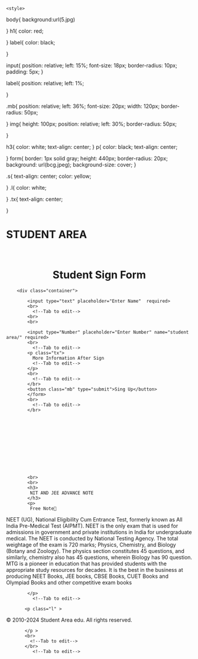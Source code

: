 
<!DOCTYPE html>
<html>

<head>
  <meta charset="UTF-8">
  <meta name="viewport" content="width=device-width, initial-scale=1">
  <title>Studen</title>
</head>

					

	
	
	<style>
	  

							
  body{
    background:url(5.jpg)
    
  }
  h1{
    color: red;
    
    
  }
label{
  color: black;
   
}


input{
  position: relative;
  left: 15%;
  font-size: 18px;
  border-radius: 10px;
  padding: 5px;
}

label{
  position: relative;
  left: 1%;
  
  
}

.mb{
 position: relative;
 left: 36%;
 font-size: 20px;
  width: 120px;
  border-radius: 50px;
  
}
img{
  height: 100px;
  position: relative;
  left: 30%;
  border-radius: 50px;
  
}

h3{
  color: white;
  text-align: center;
}
p{
  color: black;
  text-align: center;
  
}
form{
  border: 1px solid gray;
  height: 440px;
  border-radius: 20px;
  background: url(bcg.jpeg);
  background-size: cover;
}

  

.s{
  text-align: center;
  color: yellow;
  
  
}
  .l{
    color: white;
    
  }
.tx{
  text-align: center;
  
}

  
</style>

<body>
  
<div class="area" >
  <!--Tab to edit-->  <h1 >
    STUDENT AREA
  </h1 class="s">
  
</div >
<form action="student.html" enctype="student/area.edu">
  <br>
<img src="p.jpeg" alt="">
<center> <h1> Student Sign Form </h1> </center>   
      
        <div class="container">   
             
            <input type="text" placeholder="Enter Name"  required>  
            <br>
              <!--Tab to edit-->
            <br>
            <br>
               
            <input type="Number" placeholder="Enter Number" name="student area/" required>
            <br>
              <!--Tab to edit-->
            <p class="tx">
              More Information After Sign
              <!--Tab to edit-->
            </p>
            <br>
              <!--Tab to edit-->
            </br>
            <button class="mb" type="submit">Sing Up</button> 
            </form>
            <br>
              <!--Tab to edit-->
            </br>
            
            
              
              
        
                    
                       
                     
            
               
            
            
            <br>
            <br>
            <h3>
             NIT AND JEE ADVANCE NOTE
            </h3>
            <p>
             Free Note📝
             
NEET (UG), National Eligibility Cum Entrance Test, formerly known as All India Pre-Medical Test (AIPMT). NEET is the only exam that is used for admissions in government and private institutions in India for undergraduate medical. The NEET is conducted by National Testing Agency. The total weightage of the exam is 720 marks; Physics, Chemistry, and Biology (Botany and Zoology). The physics section constitutes 45 questions, and similarly, chemistry also has 45 questions, wherein Biology has 90 question. MTG is a pioneer in education that has provided students with the appropriate study resources for decades. It is the best in the business at producing NEET Books, JEE books, CBSE Books, CUET Books and Olympiad Books and other competitive exam books
             
             
             
            </p>
              <!--Tab to edit-->

           <p class="l" >
             
 © 2010-2024  Student Area edu.
              All rights reserved.


           </p >
           <br>
             <!--Tab to edit-->
           </br>
              <!--Tab to edit-->
            
            
            
  </div>   
      
</body>     
</html>  
